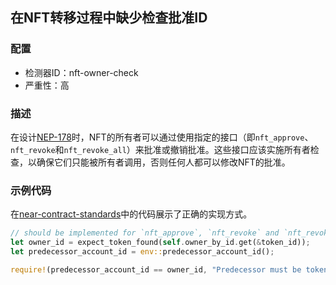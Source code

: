 
## 在NFT转移过程中缺少检查批准ID

### 配置

* 检测器ID：nft-owner-check
* 严重性：高

### 描述

在设计[NEP-178](https://github.com/near/NEPs/blob/master/neps/nep-0178.md)时，NFT的所有者可以通过使用指定的接口（即`nft_approve`、`nft_revoke`和`nft_revoke_all`）来批准或撤销批准。这些接口应该实施所有者检查，以确保它们只能被所有者调用，否则任何人都可以修改NFT的批准。

### 示例代码

在[near-contract-standards](https://github.com/near/near-sdk-rs/blob/a903f8c44a7be363d960838d92afdb22d1ce8b87/near-contract-standards/src/non_fungible_token/approval/approval_impl.rs)中的代码展示了正确的实现方式。

```rust
// should be implemented for `nft_approve`, `nft_revoke` and `nft_revoke_all`
let owner_id = expect_token_found(self.owner_by_id.get(&token_id));
let predecessor_account_id = env::predecessor_account_id();

require!(predecessor_account_id == owner_id, "Predecessor must be token owner.");
```
